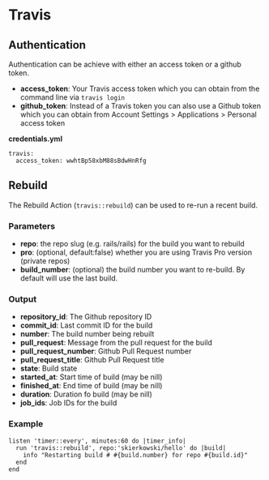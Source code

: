 # Travis

## Authentication
Authentication can be achieve with either an access token or a github token. 

- **access_token**: Your Travis access token which you can obtain from the command line via `travis login`
- **github_token**: Instead of a Travis token you can also use a Github token which you can obtain from Account Settings > Applications > Personal access token

**credentials.yml**

    travis:
      access_token: wwhtBp58xbM88sBdwHnRfg

## Rebuild
The Rebuild Action (`travis::rebuild`) can be used to re-run a recent build.

### Parameters
- **repo**: the repo slug (e.g. rails/rails) for the build you want to rebuild
- **pro**: (optional, default:false) whether you are using Travis Pro version (private repos)
- **build_number**: (optional) the build number you want to re-build. By default will use the last build.

### Output
- **repository_id**: The Github repository ID
- **commit_id**: Last commit ID for the build
- **number**: The build number being rebuilt
- **pull_request**: Message from the pull request for the build
- **pull_request_number**: Github Pull Request number
- **pull_request_title**: Github Pull Request title
- **state**: Build state
- **started_at**: Start time of build (may be nill)
- **finished_at**: End time of build (may be nill)
- **duration**: Duration fo build (may be nill)
- **job_ids**: Job IDs for the build

### Example
    listen 'timer::every', minutes:60 do |timer_info|
      run 'travis::rebuild', repo:'skierkowski/hello' do |build|
        info "Restarting build # #{build.number} for repo #{build.id}"
      end
    end

